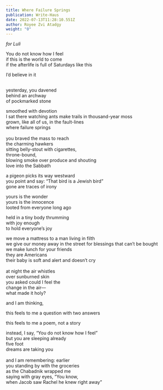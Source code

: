 ```yaml
---
title: Where Failure Springs
publication: Write-Haus
date: 2022-07-13T11:28:10.551Z
author: Royee Zvi Atadgy
weight: "0"
---
```

*for Luli*

You do not know how I feel\
if this is the world to come\
if the afterlife is full of Saturdays like this                                                                                   

I’d believe in it

\
yesterday, you davened\
behind an archway\
of pockmarked stone

smoothed with devotion\
I sat there watching ants make trails in thousand-year moss\
grown, like all of us, in the fault-lines\
where failure springs\
\
you braved the mass to reach\
the charming hawkers\
sitting belly-stout with cigarettes,\
throne-bound,\
blowing smoke over produce and shouting\
love into the Sabbath



a pigeon picks its way westward\
you point and say: “That bird is a Jewish bird”\
gone are traces of irony

yours is the wonder\
yours is the innocence\
looted from everyone long ago

held in a tiny body thrumming\
with joy enough\
to hold everyone’s joy

we move a mattress to a man living in filth\
we give our money away in the street for blessings that can’t be bought\
we make lunch for your friends\
they are Americans\
their baby is soft and alert and doesn’t cry\
\
at night the air whistles\
over sunburned skin\
you asked could I feel the\
change in the air––\
what made it holy?



and I am thinking, 

this feels to me a question with two answers

this feels to me a poem, not a story

instead, I say, “You do not know how I feel”\
but you are sleeping already\
five foot\
dreams are taking you\
\
and I am remembering: earlier\
you standing by with the groceries\
as the Chabadnik wrapped me\
saying with gray eyes, “You know,\
when Jacob saw Rachel he knew right away”